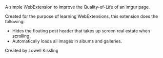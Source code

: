 A simple WebExtension to improve the Quality-of-Life of an imgur page.

Created for the purpose of learning WebExtensions, this extension does
the following:

- Hides the floating post header that takes up screen real estate when scrolling.
- Automatically loads all images in albums and galleries.

Created by Lowell Kissling
